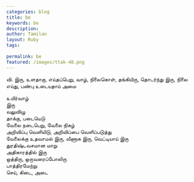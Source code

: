 ```yaml
---
categories: blog
title: be
keywords: be
description: 
author: Tamilan
layout: Ruby
tags: 
 
permalink: be
featured: /images/ttak-48.png
---
```

  
வி. இரு, உளதாகு, எய்தப்பெறு, வாழ், நிலைகொள், தங்கியிரு, தொடர்ந்து இரு, நிலை எய்து, பண்பு உடையதாய் அமை  
  
உயிர்வாழ்  
இரு  
வலுவிழு  
தாக்கு, படையெடு  
வேலை நடைபெறு, வேலை நிகழ்  
அறிவிப்பு வெளியிடு, அறிவிப்பை வெளிப்படுத்து  
வேலைக்கு உதவாமல் இரு, வீணாக இரு, வெட்டியாய் இரு  
துரதிஷ்டவசமான மாறு  
அதிகாரத்தில் இரு  
ஒத்திரு, ஒருவரைப்போலிரு  
பாத்திரமேற்று  
செய், கிடை, அடை